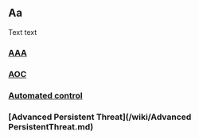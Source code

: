 ## Aa 
Text text

### [AAA](/wiki/AAA.md)
### [AOC](/wiki/AOC.md)
### [Automated control](/wiki/automatedcontrol.md)
### [Advanced Persistent Threat](/wiki/Advanced PersistentThreat.md)

